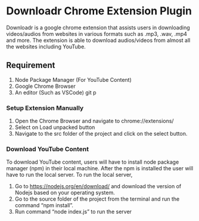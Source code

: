 # Downloadr Chrome Extension Plugin

Downloadr is a google chrome extension that assists users in downloading videos/audios from websites in various formats such as .mp3, .wav, .mp4 and more. The extension is able to download audios/videos from almost all the websites including YouTube.

## Requirement
1. Node Package Manager (For YouTube Content)
2. Google Chrome Browser
3. An editor (Such as VSCode)
git p
### Setup Extension Manually
1. Open the Chrome Browser and navigate to chrome://extensions/
2. Select on Load unpacked button
3. Navigate to the src folder of the project and click on the select button.

### Download YouTube Content

To download YouTube content, users will have to install node package manager (npm) in their local machine. After the npm is installed the user will have to run the local server. To run the local server, 

1. Go to https://nodejs.org/en/download/ and download the version of Nodejs based on your operating system.
2. Go to the source folder of the project from the terminal and run the command “npm install”.
3. Run command “node index.js” to run the server






